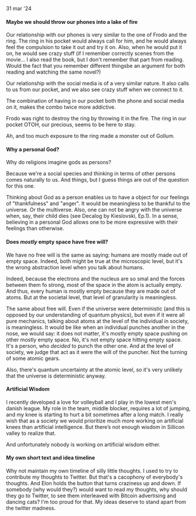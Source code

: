 

31 mar '24
#### Maybe we should throw our phones into a lake of fire

Our relationship with our phones is very similar to the one of Frodo and the ring. The ring in his pocket would always call for him, and he would always feel the compulsion to take it out and try it on. Also, when he would put it on, he would see crazy stuff (if I remember correctly scenes from the movie... I also read the book, but I don't remember that part from reading. Would the fact that you remember different thingsbe an argument for both reading and watching the same novel?)

Our relationship with the social media is of a very similar nature. It also calls to us from our pocket, and we also see crazy stuff when we connect to it. 

The combination of having in our pocket both the phone and social media on it, makes the combo twice more addictive. 

Frodo was right to destroy the ring by throwing it in the fire. The ring in our pocket OTOH, our precious, seems to be here to stay. 

Ah, and too much exposure to the ring made a monster out of Gollum.



#### Why a personal God? 

Why do religions imagine gods as persons? 

Because we're a social species and thinking in terms of other persons comes naturally to us. And things, but I guess things are out of the question for this one. 

Thinking about God as a person enables us to have a object for our feelings of "thankfulness" and "anger". It would be meaningless to be thankful to the universe. Or the multiverse. Also, one can not be angry with the universe when, say, their child dies (see Decalog by Kieslovski, Ep.1). In a sense, believing in a personal God allows one to be more expressive with their feelings than otherwise. 

#### Does *mostly* empty space have free will? 

We have no free will is the same as saying: humans are mostly made out of empty space. Indeed, both might be true at the microscopic level, but it's the wrong abstraction level when you talk about humans. 

Indeed, because the electrons and the nucleus are so smal and the forces between them fo strong, most of the space in the atom is actually empty. And thus, every human is mostly empty because they are made out of atoms. But at the societal level, that level of granularity is meaningless. 

The same about free will. Even if the universe were deterministic (and this is opposed by our understanding of quantum physics), but even if it were all pure mechanics, talking about atoms at the level of the individual in society, is meaningless. It would be like when an individual punches another in the nose, we would say: it does not matter, it's mostly empty space pushing on other mostly empty space. No, it's not empty space hitting empty space. It's a person, who *decided* to punch the other one. And at the level of society, we judge that act as it were the will of the puncher. Not the turning of some atomic gears. 

Also, there's quantum uncertainty at the atomic level, so it's very unlikely that the universe is deterministic anyway. 


#### Artificial Wisdom
I recently developed a love for volleyball and I play in the lowest men's danish league. My role in the team, middle blocker, requires a lot of jumping, and my knee is starting to hurt a bit sometimes after a long match. I really wish that as a society we would prioritize much more working on artificial knees than artificial intelligence. But there’s not enough wisdom in Sillicon valley to realize that. 

And unfortunately nobody is working on artificial wisdom either. 


#### My own short text and idea timeline

Why not maintain my own timeline of silly little thoughts. I used to try to contribute my thoughts to Twitter. But that's a cacophony of everybody's thoughts. And Elon holds the button that turns craziness up and down. If somebody (why would they?) would want to read my thoughts, why should they go to Twitter, to see them interleaved with Bitcoin advertising and dancing cats? I'm too proud for that. My ideas deserve to stand apart from the twitter madness. 